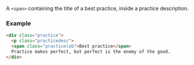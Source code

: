  A `<span>` containing the title of a best practice, inside a practice description.

### Example 
```HTML
<div class="practice">
  <p class="practicedesc">
  <span class="practicelab">Best practice</span>
  Practice makes perfect, but perfect is the enemy of the good.
</div>
```